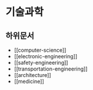 # 기술과학

## 하위문서

- [[computer-science]]
- [[electronic-engineering]]
- [[safety-engineering]]
- [[transportation-engineering]]
- [[architecture]]
- [[medicine]]
